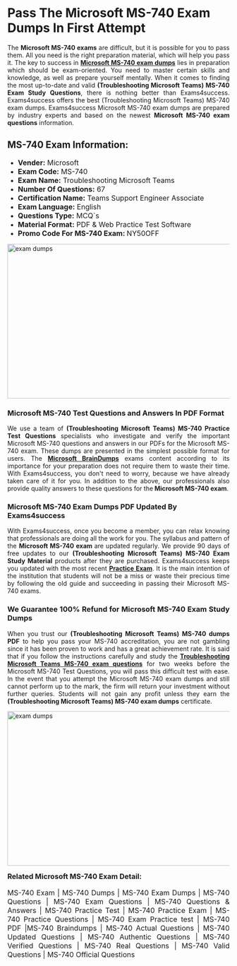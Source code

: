<h1><strong><strong>Pass The Microsoft MS-740 Exam Dumps In First Attempt</strong></strong></h1> <p style="text-align:justify">The <strong>Microsoft MS-740 exams</strong> are difficult, but it is possible for you to pass them. All you need is the right preparation material, which will help you pass it. The key to success in <a href="https://www.exams4success.com/microsoft/ms-740-pdf-exam-dumps"><strong>Microsoft MS-740 exam dumps</strong></a> lies in preparation which should be exam-oriented. You need to master certain skills and knowledge, as well as prepare yourself mentally. When it comes to finding the most up-to-date and valid <strong>(Troubleshooting Microsoft Teams) MS-740 Exam Study Questions</strong>, there is nothing better than Exams4success. Exams4success offers the best (Troubleshooting Microsoft Teams) MS-740 exam dumps. Exams4success Microsoft MS-740 exam dumps are prepared by industry experts and based on the newest <strong>Microsoft MS-740 exam questions</strong> information.</p> <h2><strong><strong>MS-740 Exam Information:</strong></strong></h2> <ul> <li><span style="font-size:16px"><strong>Vender:</strong> Microsoft</span></li> <li><span style="font-size:16px"><strong>Exam Code:</strong> MS-740</span></li> <li><span style="font-size:16px"><strong>Exam Name:</strong> Troubleshooting Microsoft Teams</span></li> <li><span style="font-size:16px"><strong>Number Of Questions:</strong> 67</span></li> <li><span style="font-size:16px"><strong>Certification Name:</strong> Teams Support Engineer Associate</span></li> <li><span style="font-size:16px"><strong>Exam Language:</strong> English</span></li> <li><span style="font-size:16px"><strong>Questions Type:</strong> MCQ`s</span></li> <li><span style="font-size:16px"><strong>Material Format:</strong> PDF & Web Practice Test Software</span></li> <li><span style="font-size:16px"><strong>Promo Code For MS-740 Exam: </strong>NY50OFF</span></li> </ul> <p><a href="https://www.exams4success.com/microsoft/ms-740-pdf-exam-dumps" rel="no-follow"><img alt="exam dumps" src="https://www.certcollections.com/uploads/content/infrist1.png" style="height:350px; width:750px" /></a></p> <h3><strong>Microsoft MS-740 Test Questions and Answers In PDF Format</strong></h3> <p style="text-align:justify">We use a team of <strong>(Troubleshooting Microsoft Teams) MS-740 Practice Test Questions</strong> specialists who investigate and verify the important Microsoft MS-740 questions and answers in our PDFs for the Microsoft MS-740 exam. These dumps are presented in the simplest possible format for users. The <a href="https://www.exams4success.com/microsoft-exam-dumps"><strong>Microsoft BrainDumps</strong></a> exams content according to its importance for your preparation does not require them to waste their time. With Exams4success, you don't need to worry, because we have already taken care of it for you. In addition to the above, our professionals also provide quality answers to these questions for the<strong> Microsoft MS-740 exam</strong>.</p> <h3><strong> Microsoft MS-740 Exam Dumps PDF Updated By Exams4success</strong></h3> <p style="text-align:justify">With Exams4success, once you become a member, you can relax knowing that professionals are doing all the work for you. The syllabus and pattern of the <strong>Microsoft MS-740 exam </strong>are updated regularly. We provide 90 days of free updates to our <strong>(Troubleshooting Microsoft Teams) MS-740 Exam Study Material</strong> products after they are purchased. Exams4success keeps you updated with the most recent <a href="https://www.exams4success.com/"><strong>Practice Exam</strong></a>. It is the main intention of the institution that students will not be a miss or waste their precious time by following the old guide and succeeding in passing their Microsoft MS-740 exams.</p> <h3 style="text-align:justify"><strong>We Guarantee 100% Refund for Microsoft MS-740 Exam Study Dumps</strong></h3> <p style="text-align:justify">When you trust our <strong>(Troubleshooting Microsoft Teams) MS-740 dumps PDF</strong> to help you pass your MS-740 accreditation, you are not gambling since it has been proven to work and has a great achievement rate. It is said that if you follow the instructions carefully and study the <a href="https://www.exams4success.com/microsoft/ms-740-pdf-exam-dumps"><strong>Troubleshooting Microsoft Teams MS-740 exam questions</strong></a> for two weeks before the Microsoft MS-740 Test Questions, you will pass this difficult test with ease. In the event that you attempt the Microsoft MS-740 exam dumps and still cannot perform up to the mark, the firm will return your investment without further queries. Students will not gain any profit unless they earn the <strong>(Troubleshooting Microsoft Teams) MS-740 exam dumps</strong> certificate.</p> <p style="text-align:justify"><a href="https://www.exams4success.com/microsoft/ms-740-pdf-exam-dumps" rel="no-follow"><img alt="exam dumps" src="https://www.certcollections.com/uploads/content/free_demo1.png" style="height:350px; width:750px" /></a></p> <p style="text-align:justify"><span style="font-size:16px"><strong>Related Microsoft MS-740 Exam Detail:</strong></span><br /> <br /> <span style="font-size:16px">MS-740 Exam | MS-740 Dumps | MS-740 Exam Dumps | MS-740 Questions | MS-740 Exam Questions | MS-740 Questions & Answers | MS-740 Practice Test | MS-740 Practice Exam | MS-740 Practice Questions | MS-740 Exam Practice test | MS-740 PDF |MS-740 Braindumps | MS-740 Actual Questions | MS-740 Updated Questions | MS-740 Authentic Questions | MS-740 Verified Questions | MS-740 Real Questions | MS-740 Valid Questions | MS-740 Official Questions</span></p>
